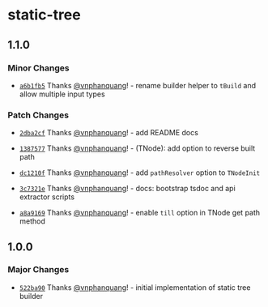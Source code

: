 # static-tree

## 1.1.0

### Minor Changes

- [`a6b1fb5`](https://github.com/vnphanquang/static-tree/commit/a6b1fb51aca76080fe61927b40e6459e6e91a87d) Thanks [@vnphanquang](https://github.com/vnphanquang)! - rename builder helper to `tBuild` and allow multiple input types

### Patch Changes

- [`2dba2cf`](https://github.com/vnphanquang/static-tree/commit/2dba2cfa64debf358ee287415bf637c10ee572b5) Thanks [@vnphanquang](https://github.com/vnphanquang)! - add README docs

* [`1387577`](https://github.com/vnphanquang/static-tree/commit/1387577cf9b575860418bf49f244c71dd029b22f) Thanks [@vnphanquang](https://github.com/vnphanquang)! - (TNode): add option to reverse built path

- [`dc1210f`](https://github.com/vnphanquang/static-tree/commit/dc1210fa3719e1869ad383b54db055edbd6a3421) Thanks [@vnphanquang](https://github.com/vnphanquang)! - add `pathResolver` option to `TNodeInit`

* [`3c7321e`](https://github.com/vnphanquang/static-tree/commit/3c7321e9e6fec2fc183a8609b1a014889669bece) Thanks [@vnphanquang](https://github.com/vnphanquang)! - docs: bootstrap tsdoc and api extractor scripts

- [`a8a9169`](https://github.com/vnphanquang/static-tree/commit/a8a9169a7e0c5a60226343e0307961a231e93834) Thanks [@vnphanquang](https://github.com/vnphanquang)! - enable `till` option in TNode get path method

## 1.0.0

### Major Changes

- [`522ba90`](https://github.com/vnphanquang/static-tree/commit/522ba90f17803778d5c6ca2454135a2069cc6650) Thanks [@vnphanquang](https://github.com/vnphanquang)! - initial implementation of static tree builder
